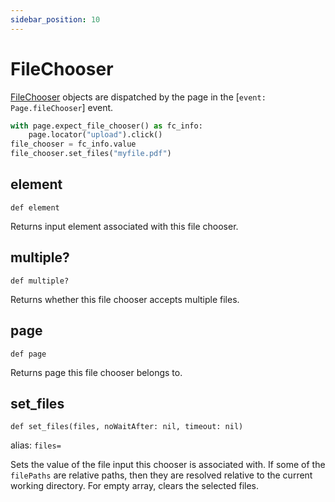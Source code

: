 ```yaml
---
sidebar_position: 10
---
```


# FileChooser

[FileChooser](./file_chooser) objects are dispatched by the page in the [`event: Page.fileChooser`] event.

```python sync title=example_0511532585a1977c2f90ae3606eb154fbd89087e50e61add1189d555044a53e7.py
with page.expect_file_chooser() as fc_info:
    page.locator("upload").click()
file_chooser = fc_info.value
file_chooser.set_files("myfile.pdf")

```



## element

```
def element
```

Returns input element associated with this file chooser.

## multiple?

```
def multiple?
```

Returns whether this file chooser accepts multiple files.

## page

```
def page
```

Returns page this file chooser belongs to.

## set_files

```
def set_files(files, noWaitAfter: nil, timeout: nil)
```
alias: `files=`

Sets the value of the file input this chooser is associated with. If some of the `filePaths` are relative paths, then
they are resolved relative to the current working directory. For empty array, clears the selected files.
